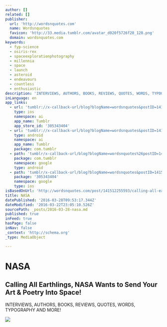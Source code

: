 ```yaml
---
author: []
related: []
publisher:
  url: 'http://wordsnquotes.com'
  name: Wordsnquotes
  favicon: 'http://33.media.tumblr.com/avatar_d020f5726f28_128.png'
  domain: wordsnquotes.com
keywords:
  - fyp-science
  - osiris-rex
  - spaceexplorationphotography
  - millennia
  - space
  - launch
  - asteroid
  - endeavours
  - countless
  - enthusiastic
description: 'INTERVIEWS, AUTHORS, BOOKS, REVIEWS, QUOTES, WORDS, TYPOGRAPHY AND MORE!'
inLanguage: en
app_links:
  - url: 'tumblr://x-callback-url/blog?blogName=wordsnquotes&postID=141512255593'
    type: ios
    namespace: ai
    app_name: Tumblr
    app_store_id: '305343404'
  - url: 'tumblr://x-callback-url/blog?blogName=wordsnquotes&postID=141512255593'
    type: android
    namespace: ai
    app_name: Tumblr
    package: com.tumblr
  - path: 'tumblr/x-callback-url/blog?blogName=wordsnquotes%26postID=141512255593'
    package: com.tumblr
    namespace: google
    type: android
  - path: 'tumblr/x-callback-url/blog?blogName=wordsnquotes&postID=141512255593'
    package: '305343404'
    namespace: google
    type: ios
isBasedOnUrl: 'http://wordsnquotes.com/post/141512255593/calling-all-earthlings-nasa-wants-to-send-your'
title: NASA
datePublished: '2016-03-28T09:53:17.344Z'
dateModified: '2016-03-22T23:05:10.526Z'
sourcePath: _posts/2016-03-28-nasa.md
published: true
inFeed: true
hasPage: false
inNav: false
_context: 'http://schema.org'
_type: MediaObject

---
```

# NASA

<article style=""><h1>Calling All Earthlings, NASA Wants to Send Your Art &amp; Poetry Into Space!</h1><p>INTERVIEWS, AUTHORS, BOOKS, REVIEWS, QUOTES, WORDS, TYPOGRAPHY AND MORE!</p><img src="https://38.media.tumblr.com/dd4f090b04e925b4aa069659d2a98a37/tumblr_o2ayl11I6w1ul634to1_500.gif" /></article>